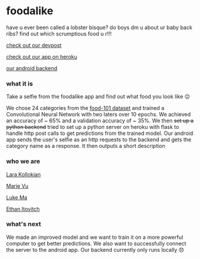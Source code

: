 # foodalike

have u ever been called a lobster bisque? do boys dm u about ur baby back ribs? find out which scrumptious food u r!!!

[check out our devpost](https://devpost.com/software/f-o-o-d-a-l-i-k-e)

[check out our app on heroku](https://foodalike4.herokuapp.com/)

[our android backend](https://github.com/larakollokian/foodalike)


### what it is

Take a selfie from the foodalike app and find out what food you look like :wink:

We chose 24 categories from the [food-101 dataset](http://www.vision.ee.ethz.ch/datasets_extra/food-101/) and trained a Convolutional Neural Network with two laters over 10 epochs. We achieved an accuracy of ~ 65% and a validation accuracy of ~ 35%. We then ~~set up a python backend~~  tried to set up a python server on heroku with flask to handle http post calls to get predictions from the trained model. Our android app sends the user's selfie as an http requests to the backend and gets the category name as a response. It then outputs a short description

### who we are

[Lara Kollokian](https://github.com/larakollokian)

[Marie Vu](https://github.com/marievu)

[Luke Ma](https://github.com/lukewma)

[Ethan Itovitch](https://github.com/cheeth_keeth)


### what's next

We made an improved model and we want to train it on a more powerful computer to get better predictions. We also want to successfully connect the server to the android app. Our backend currently only runs locally :disappointed:
